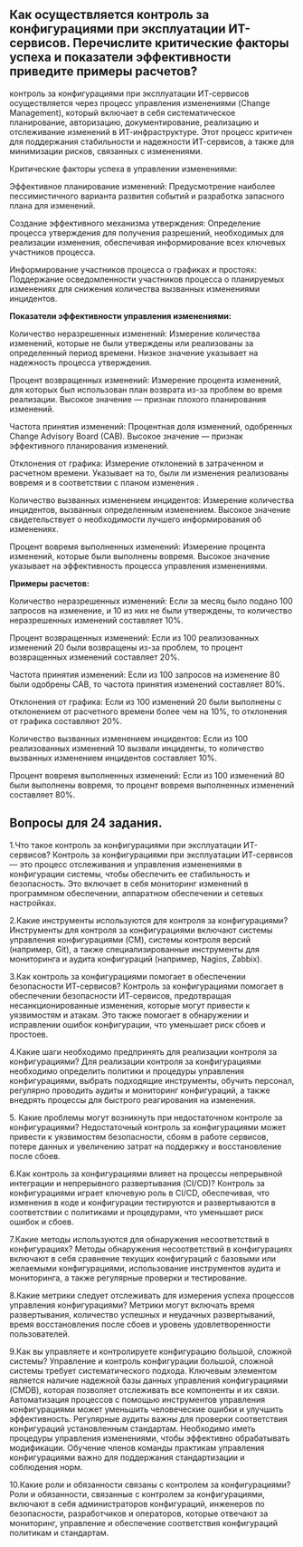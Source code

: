 ## **Как осуществляется контроль за конфигурациями при эксплуатации ИТ-сервисов. Перечислите критические факторы успеха и показатели эффективности приведите примеры расчетов?**

контроль за конфигурациями при эксплуатации ИТ-сервисов осуществляется через процесс управления изменениями (Change Management), который включает в себя систематическое планирование, авторизацию, документирование, реализацию и отслеживание изменений в ИТ-инфраструктуре. Этот процесс критичен для поддержания стабильности и надежности ИТ-сервисов, а также для минимизации рисков, связанных с изменениями.

<dp> Критические факторы успеха в управлении изменениями:

<dp>Эффективное планирование изменений: Предусмотрение наиболее пессимистичного варианта развития событий и разработка запасного плана для изменений.

<dp>Создание эффективного механизма утверждения: Определение процесса утверждения для получения разрешений, необходимых для реализации изменения, обеспечивая информирование всех ключевых участников процесса.

<dp> Информирование участников процесса о графиках и простоях: Поддержание осведомленности участников процесса о планируемых изменениях для снижения количества вызванных изменениями инцидентов.

<dp> **Показатели эффективности управления изменениями:**

<dp> Количество неразрешенных изменений: Измерение количества изменений, которые не были утверждены или реализованы за определенный период времени. Низкое значение указывает на надежность процесса утверждения.

<dp> Процент возвращенных изменений: Измерение процента изменений, для которых был использован план возврата из-за проблем во время реализации. Высокое значение — признак плохого планирования изменений.

<dp> Частота принятия изменений: Процентная доля изменений, одобренных Change Advisory Board (CAB). Высокое значение — признак эффективного планирования изменений.

<dp> Отклонения от графика: Измерение отклонений в затраченном и расчетном времени. Указывает на то, были ли изменения реализованы вовремя и в соответствии с планом изменения .

<dp> Количество вызванных изменением инцидентов: Измерение количества инцидентов, вызванных определенным изменением. Высокое значение свидетельствует о необходимости лучшего информирования об изменениях.

<dp> Процент вовремя выполненных изменений: Измерение процента изменений, которые были выполнены вовремя. Высокое значение указывает на эффективность процесса управления изменениями.

<dp> **Примеры расчетов:**

<dp>  Количество неразрешенных изменений: Если за месяц было подано 100 запросов на изменение, и 10 из них не были утверждены, то количество неразрешенных изменений составляет 10%.

<dp> Процент возвращенных изменений: Если из 100 реализованных изменений 20 были возвращены из-за проблем, то процент возвращенных изменений составляет 20%.

<dp> Частота принятия изменений: Если из 100 запросов на изменение 80 были одобрены CAB, то частота принятия изменений составляет 80%.

<dp> Отклонения от графика: Если из 100 изменений 20 были выполнены с отклонением от расчетного времени более чем на 10%, то отклонения от графика составляют 20%.

<dp> Количество вызванных изменением инцидентов: Если из 100 реализованных изменений 10 вызвали инциденты, то количество вызванных изменением инцидентов составляет 10%.

<dp> Процент вовремя выполненных изменений: Если из 100 изменений 80 были выполнены вовремя, то процент вовремя выполненных изменений составляет 80%.

## **Вопросы для 24 задания.**

<dp> 1.Что такое контроль за конфигурациями при эксплуатации ИТ-сервисов? Контроль за конфигурациями при эксплуатации ИТ-сервисов — это процесс отслеживания и управления изменениями в конфигурации системы, чтобы обеспечить ее стабильность и безопасность. Это включает в себя мониторинг изменений в программном обеспечении, аппаратном обеспечении и сетевых настройках.

<dp> 2.Какие инструменты используются для контроля за конфигурациями? Инструменты для контроля за конфигурациями включают системы управления конфигурациями (CM), системы контроля версий (например, Git), а также специализированные инструменты для мониторинга и аудита конфигураций (например, Nagios, Zabbix).

<dp>3.Как контроль за конфигурациями помогает в обеспечении безопасности ИТ-сервисов? Контроль за конфигурациями помогает в обеспечении безопасности ИТ-сервисов, предотвращая несанкционированные изменения, которые могут привести к уязвимостям и атакам. Это также помогает в обнаружении и исправлении ошибок конфигурации, что уменьшает риск сбоев и простоев.

<dp> 4.Какие шаги необходимо предпринять для реализации контроля за конфигурациями? Для реализации контроля за конфигурациями необходимо определить политики и процедуры управления конфигурациями, выбрать подходящие инструменты, обучить персонал, регулярно проводить аудиты и мониторинг конфигураций, а также внедрять процессы для быстрого реагирования на изменения.

<dp>5. Какие проблемы могут возникнуть при недостаточном контроле за конфигурациями? Недостаточный контроль за конфигурациями может привести к уязвимостям безопасности, сбоям в работе сервисов, потере данных и увеличению затрат на поддержку и восстановление после сбоев.

<dp>6.Как контроль за конфигурациями влияет на процессы непрерывной интеграции и непрерывного развертывания (CI/CD)? Контроль за конфигурациями играет ключевую роль в CI/CD, обеспечивая, что изменения в коде и конфигурации тестируются и развертываются в соответствии с политиками и процедурами, что уменьшает риск ошибок и сбоев.

<dp>7.Какие методы используются для обнаружения несоответствий в конфигурациях? Методы обнаружения несоответствий в конфигурациях включают в себя сравнение текущих конфигураций с базовыми или желаемыми конфигурациями, использование инструментов аудита и мониторинга, а также регулярные проверки и тестирование.

<dp>8.Какие метрики следует отслеживать для измерения успеха процессов управления конфигурациями? Метрики могут включать время развертывания, количество успешных и неудачных развертываний, время восстановления после сбоев и уровень удовлетворенности пользователей.

<dp>9.Как вы управляете и контролируете конфигурацию большой, сложной системы? Управление и контроль конфигурации большой, сложной системы требует систематического подхода. Ключевым элементом является наличие надежной базы данных управления конфигурациями (CMDB), которая позволяет отслеживать все компоненты и их связи. Автоматизация процессов с помощью инструментов управления конфигурациями может уменьшить человеческие ошибки и улучшить эффективность. Регулярные аудиты важны для проверки соответствия конфигураций установленным стандартам. Необходимо иметь процедуры управления изменениями, чтобы эффективно обрабатывать модификации. Обучение членов команды практикам управления конфигурациями важно для поддержания стандартизации и соблюдения норм.

<dp>10.Какие роли и обязанности связаны с контролем за конфигурациями? Роли и обязанности, связанные с контролем за конфигурациями, включают в себя администраторов конфигураций, инженеров по безопасности, разработчиков и операторов, которые отвечают за мониторинг, управление и обеспечение соответствия конфигураций политикам и стандартам.
